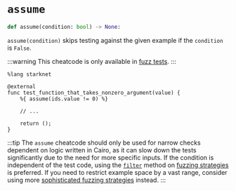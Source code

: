 # `assume`

```python
def assume(condition: bool) -> None:
```

`assume(condition)` skips testing against the given example if the `condition` is `False`.

:::warning
This cheatcode is only available in [fuzz tests](../03-fuzzing/README.md).
:::

```cairo title="Example"
%lang starknet

@external
func test_function_that_takes_nonzero_argument(value) {
    %{ assume(ids.value != 0) %}

    // ...

    return ();
}
```

:::tip
The `assume` cheatcode should only be used for narrow checks dependent on logic written in Cairo,
as it can slow down the tests significantly due to the need for more specific inputs.
If the condition is independent of the test code, using
the [`filter`](../03-fuzzing/strategies.md#filtering) method
on [fuzzing strategies](../03-fuzzing/strategies.md) is preferred.
If you need to restrict example space by a vast range, consider using more
[sophisticated fuzzing strategies](../03-fuzzing/strategies.md#core-strategies) instead.
:::
